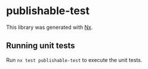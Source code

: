 # publishable-test

This library was generated with [Nx](https://nx.dev).

## Running unit tests

Run `nx test publishable-test` to execute the unit tests.
